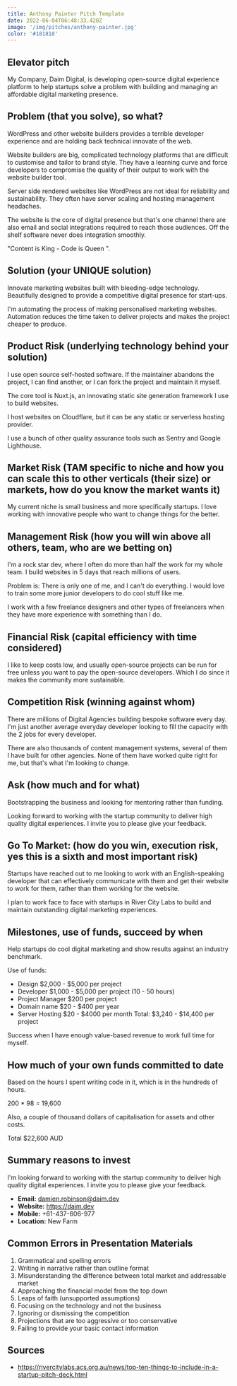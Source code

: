 ```yaml
---
title: Anthony Painter Pitch Template
date: 2022-06-04T06:48:33.420Z
image: '/img/pitches/anthony-painter.jpg'
color: '#181818'
---
```


## Elevator pitch

My Company, Daim Digital, is developing open-source digital experience platform to help startups solve a problem with building and managing an affordable digital marketing presence.

## Problem (that you solve), so what?

WordPress and other website builders provides a terrible developer experience and are holding back technical innovate of the web.

Website builders are big, complicated technology platforms that are difficult to customise and tailor to brand style. They have a learning curve and force developers to compromise the quality of their output to work with the website builder tool.

Server side rendered websites like WordPress are not ideal for reliability and sustainability. They often have server scaling and hosting management headaches.

The website is the core of digital presence but that's one channel there are also email and social integrations required to reach those audiences. Off the shelf software never does integration smoothly.

"Content is King - Code is Queen ".

## Solution (your UNIQUE solution)

Innovate marketing websites built with bleeding-edge technology. Beautifully designed to provide a competitive digital presence for start-ups.

I'm automating the process of making personalised marketing websites. Automation reduces the time taken to deliver projects and makes the project cheaper to produce.

## Product Risk (underlying technology behind your solution)

I use open source self-hosted software. If the maintainer abandons the project, I can find another, or I can fork the project and maintain it myself.

The core tool is Nuxt.js, an innovating static site generation framework I use to build websites.

I host websites on Cloudflare, but it can be any static or serverless hosting provider.

I use a bunch of other quality assurance tools such as Sentry and Google Lighthouse.

## Market Risk (TAM specific to niche and how you can scale this to other verticals (their size) or markets, how do you know the market wants it)

My current niche is small business and more specifically startups. I love working with innovative people who want to change things for the better.

## Management Risk (how you will win above all others, team, who are we betting on)

I'm a rock star dev, where I often do more than half the work for my whole team. I build websites in 5 days that reach millions of users.

Problem is: There is only one of me, and I can't do everything. I would love to train some more junior developers to do cool stuff like me.

I work with a few freelance designers and other types of freelancers when they have more experience with something than I do.

## Financial Risk (capital efficiency with time considered)

I like to keep costs low, and usually open-source projects can be run for free unless you want to pay the open-source developers. Which I do since it makes the community more sustainable.

## Competition Risk (winning against whom)

There are millions of Digital Agencies building bespoke software every day. I'm just another average everyday developer looking to fill the capacity with the 2 jobs for every developer.

There are also thousands of content management systems, several of them I have built for other agencies. None of them have worked quite right for me, but that's what I'm looking to change.

## Ask (how much and for what)

Bootstrapping the business and looking for mentoring rather than funding.

Looking forward to working with the startup community to deliver high quality digital experiences. I invite you to please give your feedback.

## Go To Market: (how do you win, execution risk, yes this is a sixth and most important risk)

Startups have reached out to me looking to work with an English-speaking developer that can effectively communicate with them and get their website to work for them, rather than them working for the website.

I plan to work face to face with startups in River City Labs to build and maintain outstanding digital marketing experiences.

## Milestones, use of funds, succeed by when

Help startups do cool digital marketing and show results against an industry benchmark.

Use of funds:

- Design $2,000 - $5,000 per project
- Developer $1,000 - $5,000 per project (10 - 50 hours)
- Project Manager $200 per project
- Domain name $20 - $400 per year
- Server Hosting $20 - $4000 per month
  Total: $3,240 - $14,400 per project

Success when I have enough value-based revenue to work full time for myself.

## How much of your own funds committed to date

Based on the hours I spent writing code in it, which is in the hundreds of hours.

200 \* 98 = 19,600

Also, a couple of thousand dollars of capitalisation for assets and other costs.

Total $22,600 AUD

## Summary reasons to invest

I'm looking forward to working with the startup community to deliver high quality digital experiences. I invite you to please give your feedback.

- **Email:** damien.robinson@daim.dev
- **Website:** https://daim.dev
- **Mobile:** +61-437-606-977
- **Location:** New Farm

## Common Errors in Presentation Materials

1. Grammatical and spelling errors
2. Writing in narrative rather than outline format
3. Misunderstanding the difference between total market and addressable market
4. Approaching the financial model from the top down
5. Leaps of faith (unsupported assumptions)
6. Focusing on the technology and not the business
7. Ignoring or dismissing the competition
8. Projections that are too aggressive or too conservative
9. Failing to provide your basic contact information

## Sources

- <https://rivercitylabs.acs.org.au/news/top-ten-things-to-include-in-a-startup-pitch-deck.html>
